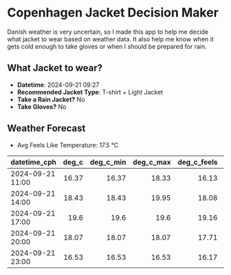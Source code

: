 
# Copenhagen Jacket Decision Maker

Danish weather is very uncertain, so I made this app to help me decide what jacket to wear based on weather data. 
It also help me know when it gets cold enough to take gloves or when I should be prepared for rain.

## What Jacket to wear?

- **Datetime**: 2024-09-21 09:27
- **Recommended Jacket Type**: T-shirt + Light Jacket
- **Take a Rain Jacket?** No
- **Take Gloves?** No

## Weather Forecast
- Avg Feels Like Temperature: 17.5 °C

| datetime_cph     |   deg_c |   deg_c_min |   deg_c_max |   deg_c_feels | weather   | wind   | rain   |
|:-----------------|--------:|------------:|------------:|--------------:|:----------|:-------|:-------|
| 2024-09-21 11:00 |   16.37 |       16.37 |       18.33 |         16.13 | Clouds    | Low    | None   |
| 2024-09-21 14:00 |   18.43 |       18.43 |       19.95 |         18.08 | Clouds    | Low    | None   |
| 2024-09-21 17:00 |   19.6  |       19.6  |       19.6  |         19.16 | Clouds    | Low    | None   |
| 2024-09-21 20:00 |   18.07 |       18.07 |       18.07 |         17.71 | Clouds    | Low    | None   |
| 2024-09-21 23:00 |   16.53 |       16.53 |       16.53 |         16.17 | Clouds    | Low    | None   |
        